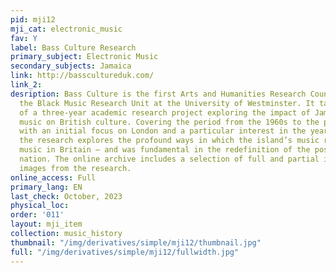 ```yaml
---
pid: mji12
mji_cat: electronic_music
fav: Y
label: Bass Culture Research
primary_subject: Electronic Music
secondary_subjects: Jamaica
link: http://basscultureduk.com/
link_2: 
desription: Bass Culture is the first Arts and Humanities Research Council award to
  the Black Music Research Unit at the University of Westminster. It takes the form
  of a three-year academic research project exploring the impact of Jamaican and Jamaican-influenced
  music on British culture. Covering the period from the 1960s to the present day,
  with an initial focus on London and a particular interest in the years 1976 – 1981,
  the research explores the profound ways in which the island’s music remade popular
  music in Britain – and was fundamental in the redefinition of the post-colonial
  nation. The online archive includes a selection of full and partial interviews and
  images from the research.
online_access: Full
primary_lang: EN
last_check: October, 2023
physical_loc: 
order: '011'
layout: mji_item
collection: music_history
thumbnail: "/img/derivatives/simple/mji12/thumbnail.jpg"
full: "/img/derivatives/simple/mji12/fullwidth.jpg"
---
```

